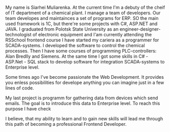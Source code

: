   My name is Siarhei Muliarenka.
  At the current time I'm a debuty of the cheif of IT department of a chemical plant.
  I manage a team of developers. Our team developes and maintainces a set of programs for ERP. SO the main used framework is 1C, but there're some projects with C#, ASP.NET and JAVA.
  I graduated from Polotsk State University as an engineer-designer-technologist of electronic equipment and I'am currently attending the RSSchool frontend course
  I have started my cariera as a programmer for SCADA-systems. I developed the software to control the chemical proсesses. Then I have some courses of programming PLC-controllers: Alan Bredlly and Siemens. At the same time I got some skills in C# - ASP.Net - SQL stack to develop software for integration SCADA-systems to Enterprise level.

  Some times ago I've become passionate the Web Development. It provides you enless possibilities for develope anything you can imagine just in a few lines of code.

  My last project is programm for gathering data from devices which send emails. The goal is to introduce this data to Enterprise level. To reach this purpose I have check

  I believe, that my ability to learn and to gain new skills will lead me through this path of becoming a professional Frontend Developer.
